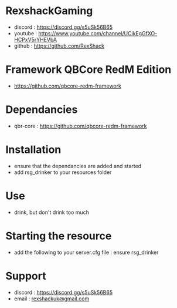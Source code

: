 # RexshackGaming
- discord : https://discord.gg/s5uSk56B65
- youtube : https://www.youtube.com/channel/UCikEgGfXO-HCPxV5rYHEVbA
- github : https://github.com/RexShack

# Framework QBCore RedM Edition
- https://github.com/qbcore-redm-framework

# Dependancies
- qbr-core : https://github.com/qbcore-redm-framework

# Installation
- ensure that the dependancies are added and started
- add rsg_drinker to your resources folder

# Use
- drink, but don't drink too much

# Starting the resource
- add the following to your server.cfg file : ensure rsg_drinker

# Support
- discord : https://discord.gg/s5uSk56B65
- email : rexshackuk@gmail.com